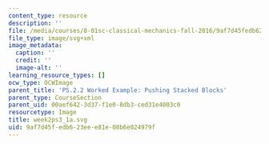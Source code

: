 ```yaml
---
content_type: resource
description: ''
file: /media/courses/8-01sc-classical-mechanics-fall-2016/9af7d45fedb623eee81e08b6e024979f_week2ps3_1a.svg
file_type: image/svg+xml
image_metadata:
  caption: ''
  credit: ''
  image-alt: ''
learning_resource_types: []
ocw_type: OCWImage
parent_title: 'PS.2.2 Worked Example: Pushing Stacked Blocks'
parent_type: CourseSection
parent_uid: 00aef642-3d37-f1e0-8db3-ced31e4003c0
resourcetype: Image
title: week2ps3_1a.svg
uid: 9af7d45f-edb6-23ee-e81e-08b6e024979f
---
```

